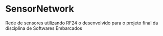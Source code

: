 # SensorNetwork
Rede de sensores utilizando RF24 o desenvolvido para o projeto final da disciplina de Softwares Embarcados
